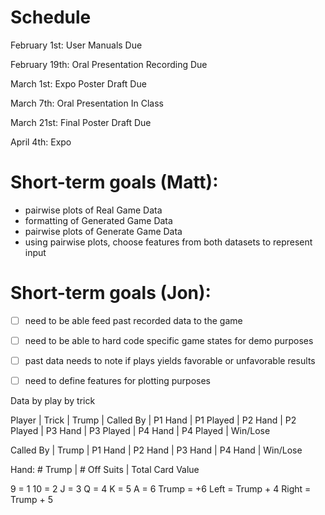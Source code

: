 # Schedule

February  1st: User Manuals Due

February 19th: Oral Presentation Recording Due

   March  1st: Expo Poster Draft Due

   March  7th: Oral Presentation In Class

   March 21st: Final Poster Draft Due

   April  4th: Expo


# Short-term goals (Matt):
 - pairwise plots of Real Game Data
 - formatting of Generated Game Data
 - pairwise plots of Generate Game Data
 - using pairwise plots, choose features from both datasets to represent input

# Short-term goals (Jon):
* [ ] need to be able feed past recorded data to the game
* [ ] need to be able to hard code specific game states for demo purposes
* [ ] past data needs to note if plays yields favorable or unfavorable results
* [ ] need to define features for plotting purposes




Data by play by trick

Player | Trick | Trump | Called By | P1 Hand | P1 Played | P2 Hand | P2 Played | P3 Hand | P3 Played | P4 Hand | P4 Played | Win/Lose

Called By | Trump | P1 Hand | P2 Hand | P3 Hand | P4 Hand | Win/Lose

Hand: # Trump | # Off Suits | Total Card Value

9 = 1
10 = 2
J = 3
Q = 4
K = 5
A = 6
Trump = +6
Left = Trump + 4
Right = Trump + 5
